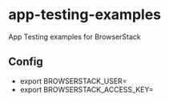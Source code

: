 # app-testing-examples
App Testing examples for BrowserStack

## Config
- export BROWSERSTACK_USER=<browserstack user name>
- export BROWSERSTACK_ACCESS_KEY=<browserstack access key>
